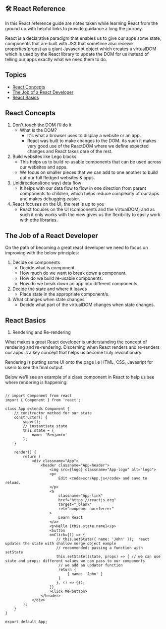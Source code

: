 ## 🛠️ React Reference

In this React reference guide are notes taken while learning React from the ground up with helpful links to provide guidance a long the journey. 

React is a declarative paradigm that enables us to give our apps some state, components that are built with JSX that sometime also receive properties(props) as a giant Javascript object which creates a virtualDOM which is used by the React library to update the DOM for us instead of telling our apps exactly what we need them to do.

## Topics
  - [React Concepts](#react-concepts)
  - [The Job of a React Developer](#the-job-of-a-react-developer)
  - [React Basics](#react-basics)

## React Concepts

1. Don't touch the DOM i'll do it
    - What is the DOM?
      - It's what a browser uses to display a website or an app.
      - React was built to make changes to the DOM. As such it makes very good use of the ReactDOM where we define expected changes and React takes care of the rest.
2. Build websites like Lego blocks
    - This helps us to build re-usable components that can be used across our websites and apps.
    - We focus on smaller pieces that we can add to one another to build out our full fledged websites & apps.
3. Unidirectional(one way) data flow
    - It helps with our data flow to flow in one direction from parent components to children, which helps reduce complexity of our apps and makes debugging easier.
4. React focuses on the UI, the rest is up to you
    - React focuses on the UI (components and the VirtualDOM) and as such it only works with the view gives us the flexibility to easily work with othe libraries. 

## The Job of a React Developer

On the path of becoming a great react developer we need to focus on improving with the below principles:

1. Decide on components
    - Decide what is component.
    - How much do we want to break down a component.
    - How do we build re-usable components.
    - How do we break down an app into different components.
2. Decide the state and where it leaves
    - Place state in the appropriate component/s.
3. What changes when state changes 
    - Decide what part of the virtualDOM changes when state changes.

## React Basics

1. Rendering and Re-rendering

What makes a great React developer is understanding the concept of rendering and re-rendering. Discerning when React renders and re-renders our apps is a key concept that helps us become truly revolutionary.  

Rendering is putting some UI onto the page i.e HTML, CSS, Javasript for users to see the final output.

Below we'll see an example of a class component in React to help us see where rendering is happening:

```JSX

// import Component from react
import { Component } from 'react';

class App extends Component {
    // constructor method for our state
    constructor() {
        super();
        // instantiate state
        this.state = {
            name: 'Benjamin'
        };
    }

    render() {
        return (
            <div classname="App">
                <header classname="App-header">
                    <img src={logo} classname="App-logo" alt="logo">
                    <p>
                        Edit <code>scr/App.js</code> and save to reload.
                    </p>
                    <a
                        classname="App-link"
                        href="https://reactjs.org"
                        target="_blank"
                        rel="noopener noreferrer"
                    >
                        Learn React
                    </a>
                    <p>Hello {this.state.name}</p>
                    <button 
                    onClick={() => {
                       // this.setState({ name: 'John' });  react updates the state with shallow merge object exmple
                       // recommended: passing a function with setState
                       this.setState((state, props) => { // we can use state and props: different values we can pass to our components
                        // we add an updater function
                        return {
                            { name: 'John' }
                        }
                       }, () => {});
                    }}
                    >Click Me<button>
                </header>
            </div>
        );
    }
}

export default App;

```